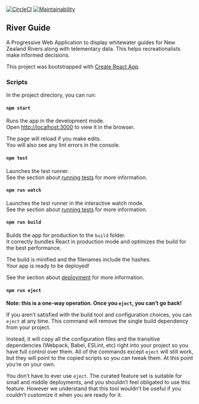 [![CircleCI](https://circleci.com/gh/fergusfrl/RiverGuide.svg?style=svg)](https://circleci.com/gh/fergusfrl/RiverGuide)
[![Maintainability](https://api.codeclimate.com/v1/badges/b85f1a324b029bbbb4a6/maintainability)](https://codeclimate.com/github/fergusfrl/RiverGuide/maintainability)

## River Guide
A Progressive Web Application to display whitewater guides for New Zealand Rivers along with telementary data. This helps recreationalists make informed decisions.<br>

This project was bootstrapped with [Create React App](https://github.com/facebook/create-react-app).

### Scripts
In the project directory, you can run:

#### `npm start`

Runs the app in the development mode.<br>
Open [http://localhost:3000](http://localhost:3000) to view it in the browser.

The page will reload if you make edits.<br>
You will also see any lint errors in the console.

#### `npm test`

Launches the test runner.<br>
See the section about [running tests](https://facebook.github.io/create-react-app/docs/running-tests) for more information.

#### `npm run watch` 

Launches the test runner in the interactive watch mode.<br>
See the section about [running tests](https://facebook.github.io/create-react-app/docs/running-tests) for more information.

#### `npm run build`

Builds the app for production to the `build` folder.<br>
It correctly bundles React in production mode and optimizes the build for the best performance.

The build is minified and the filenames include the hashes.<br>
Your app is ready to be deployed!

See the section about [deployment](https://facebook.github.io/create-react-app/docs/deployment) for more information.

#### `npm run eject`

**Note: this is a one-way operation. Once you `eject`, you can’t go back!**

If you aren’t satisfied with the build tool and configuration choices, you can `eject` at any time. This command will remove the single build dependency from your project.

Instead, it will copy all the configuration files and the transitive dependencies (Webpack, Babel, ESLint, etc) right into your project so you have full control over them. All of the commands except `eject` will still work, but they will point to the copied scripts so you can tweak them. At this point you’re on your own.

You don’t have to ever use `eject`. The curated feature set is suitable for small and middle deployments, and you shouldn’t feel obligated to use this feature. However we understand that this tool wouldn’t be useful if you couldn’t customize it when you are ready for it.
